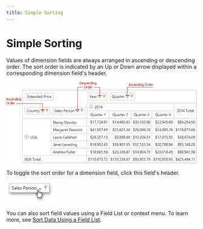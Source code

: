 ```yaml
---
title: Simple Sorting
---
```

# Simple Sorting
Values of dimension fields are always arranged in ascending or descending order. The sort order is indicated by an Up or Down arrow displayed within a corresponding dimension field's header.

![ASPxPivotGrid_DataSorting](../../../../images/img8922.png)

To toggle the sort order for a dimension field, click this field's header.

![EU_HeaderClick](../../../../images/img15859.png)

You can also sort field values using a Field List or context menu. To learn more, see [Sort Data Using a Field List](sort-data-using-a-field-list.md).